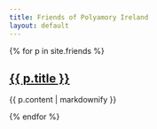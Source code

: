 ```yaml
---
title: Friends of Polyamory Ireland
layout: default
---
```

{% for p in site.friends %}
  <h2>
    <a href="{{ p.ext_url }}">
      {{ p.title }}
    </a>
  </h2>
  <p>{{ p.content | markdownify }}</p>
{% endfor %}
